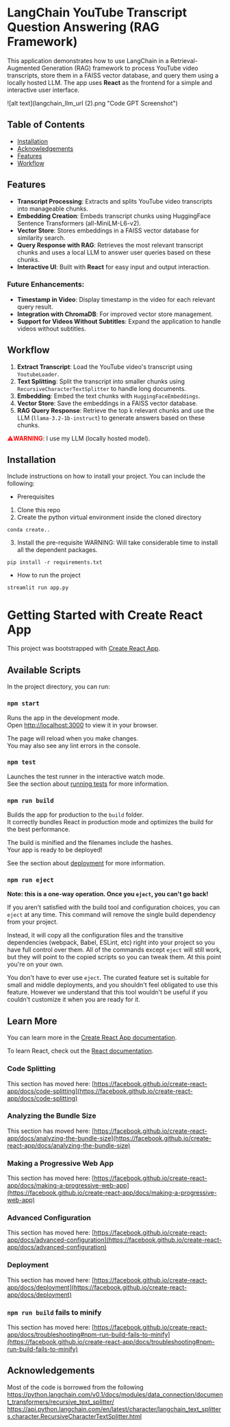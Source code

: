 # LangChain YouTube Transcript Question Answering (RAG Framework)

This application demonstrates how to use LangChain in a Retrieval-Augmented Generation (RAG) framework to process YouTube video transcripts, store them in a FAISS vector database, and query them using a locally hosted LLM. The app uses **React** as the frontend for a simple and interactive user interface.

![alt text](langchain_llm_url (2).png "Code GPT Screenshot")

## Table of Contents

- [Installation](#installation)
- [Acknowledgements](#acknowledgements)
- [Features](#Features)
- [Workflow](#Workflow)
  
## Features
- **Transcript Processing**: Extracts and splits YouTube video transcripts into manageable chunks.
- **Embedding Creation**: Embeds transcript chunks using HuggingFace Sentence Transformers (all-MiniLM-L6-v2).
- **Vector Store**: Stores embeddings in a FAISS vector database for similarity search.
- **Query Response with RAG**: Retrieves the most relevant transcript chunks and uses a local LLM to answer user queries based on these chunks.
- **Interactive UI**: Built with **React** for easy input and output interaction.

### Future Enhancements:
- **Timestamp in Video**: Display timestamp in the video for each relevant query result.
- **Integration with ChromaDB**: For improved vector store management.
- **Support for Videos Without Subtitles**: Expand the application to handle videos without subtitles.

## Workflow
1. **Extract Transcript**: Load the YouTube video's transcript using `YoutubeLoader`.
2. **Text Splitting**: Split the transcript into smaller chunks using `RecursiveCharacterTextSplitter` to handle long documents.
3. **Embedding**: Embed the text chunks with `HuggingFaceEmbeddings`.
4. **Vector Store**: Save the embeddings in a FAISS vector database.
5. **RAG Query Response**: Retrieve the top k relevant chunks and use the LLM (`llama-3.2-1b-instruct`) to generate answers based on these chunks.

<font color="red">⚠️**WARNING**</font>: I use my LLM (locally hosted model).

## Installation

Include instructions on how to install your project. You can include the following:

- Prerequisites
1. Clone this repo
2. Create the python virtual environment inside the cloned directory
```console
conda create..
```

3. Install the pre-requisite 
WARNING: Will take considerable time to install all the dependent packages.

```console
pip install -r requirements.txt
```

- How to run the project
```console
streamlit run app.py
```

# Getting Started with Create React App

This project was bootstrapped with [Create React App](https://github.com/facebook/create-react-app).

## Available Scripts

In the project directory, you can run:

### `npm start`

Runs the app in the development mode.\
Open [http://localhost:3000](http://localhost:3000) to view it in your browser.

The page will reload when you make changes.\
You may also see any lint errors in the console.

### `npm test`

Launches the test runner in the interactive watch mode.\
See the section about [running tests](https://facebook.github.io/create-react-app/docs/running-tests) for more information.

### `npm run build`

Builds the app for production to the `build` folder.\
It correctly bundles React in production mode and optimizes the build for the best performance.

The build is minified and the filenames include the hashes.\
Your app is ready to be deployed!

See the section about [deployment](https://facebook.github.io/create-react-app/docs/deployment) for more information.

### `npm run eject`

**Note: this is a one-way operation. Once you `eject`, you can't go back!**

If you aren't satisfied with the build tool and configuration choices, you can `eject` at any time. This command will remove the single build dependency from your project.

Instead, it will copy all the configuration files and the transitive dependencies (webpack, Babel, ESLint, etc) right into your project so you have full control over them. All of the commands except `eject` will still work, but they will point to the copied scripts so you can tweak them. At this point you're on your own.

You don't have to ever use `eject`. The curated feature set is suitable for small and middle deployments, and you shouldn't feel obligated to use this feature. However we understand that this tool wouldn't be useful if you couldn't customize it when you are ready for it.

## Learn More

You can learn more in the [Create React App documentation](https://facebook.github.io/create-react-app/docs/getting-started).

To learn React, check out the [React documentation](https://reactjs.org/).

### Code Splitting

This section has moved here: [https://facebook.github.io/create-react-app/docs/code-splitting](https://facebook.github.io/create-react-app/docs/code-splitting)

### Analyzing the Bundle Size

This section has moved here: [https://facebook.github.io/create-react-app/docs/analyzing-the-bundle-size](https://facebook.github.io/create-react-app/docs/analyzing-the-bundle-size)

### Making a Progressive Web App

This section has moved here: [https://facebook.github.io/create-react-app/docs/making-a-progressive-web-app](https://facebook.github.io/create-react-app/docs/making-a-progressive-web-app)

### Advanced Configuration

This section has moved here: [https://facebook.github.io/create-react-app/docs/advanced-configuration](https://facebook.github.io/create-react-app/docs/advanced-configuration)

### Deployment

This section has moved here: [https://facebook.github.io/create-react-app/docs/deployment](https://facebook.github.io/create-react-app/docs/deployment)

### `npm run build` fails to minify

This section has moved here: [https://facebook.github.io/create-react-app/docs/troubleshooting#npm-run-build-fails-to-minify](https://facebook.github.io/create-react-app/docs/troubleshooting#npm-run-build-fails-to-minify)



## Acknowledgements

Most of the code is borrowed from the following
https://python.langchain.com/v0.1/docs/modules/data_connection/document_transformers/recursive_text_splitter/
https://api.python.langchain.com/en/latest/character/langchain_text_splitters.character.RecursiveCharacterTextSplitter.html
